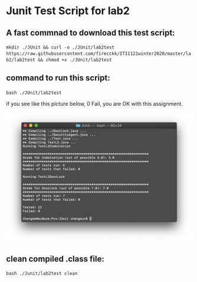 # Junit Test Script for lab2

## A fast commnad to download this test script: 
`mkdir ./JUnit && curl -o ./JUnit/lab2test https://raw.githubusercontent.com/firecckk/ITI1121winter2020/master/lab2/lab2test && chmod +x ./JUnit/lab2test`

## command to run this script:
`bash ./JUnit/lab2test`

if you see like this picture below, 0 Fail, you are OK with this assignment.

![lab2](https://github.com/firecckk/ITI1121winter2020/raw/master/statics/lab2.png)

## clean compiled .class file:
`bash ./Junit/lab2test clean`




